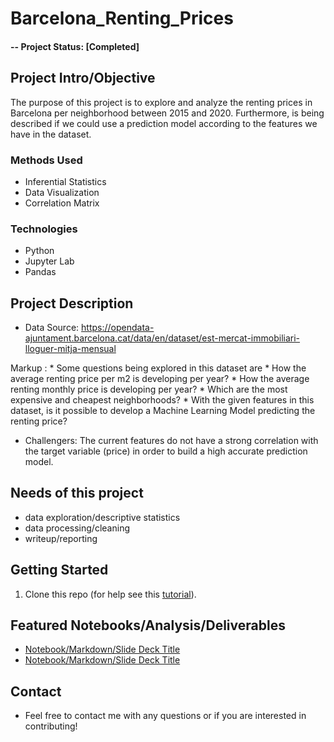 # Barcelona_Renting_Prices

#### -- Project Status: [Completed]


## Project Intro/Objective
The purpose of this project is to explore and analyze the renting prices in Barcelona per neighborhood between 2015 and 2020. Furthermore, is being described if we could use a prediction model according to the features we have in the dataset.

### Methods Used
* Inferential Statistics
* Data Visualization
* Correlation Matrix


### Technologies
* Python
* Jupyter Lab
* Pandas


## Project Description
* Data Source: https://opendata-ajuntament.barcelona.cat/data/en/dataset/est-mercat-immobiliari-lloguer-mitja-mensual


Markup : * Some questions being explored in this dataset are
              * How the average renting price per m2 is developing per year?
              * How the average renting monthly price is developing per year?
              * Which are the most expensive and cheapest neighborhoods?
              * With the given features in this dataset, is it possible to develop a Machine Learning Model predicting the renting price?

* Challengers: The current features do not have a strong correlation with the target variable (price) in order to build a high accurate prediction model.


## Needs of this project

- data exploration/descriptive statistics
- data processing/cleaning
- writeup/reporting


## Getting Started

1. Clone this repo (for help see this [tutorial](https://help.github.com/articles/cloning-a-repository/)).   


## Featured Notebooks/Analysis/Deliverables
* [Notebook/Markdown/Slide Deck Title](link)
* [Notebook/Markdown/Slide Deck Title](link)



## Contact
* Feel free to contact me with any questions or if you are interested in contributing!
